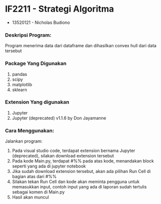 # IF2211 - Strategi Algoritma

- 13520121 - Nicholas Budiono

### Deskripsi Program:

Program menerima data dari dataframe dan dihasilkan convex hull dari data tersebut

### Package Yang Digunakan

1. pandas
2. scipy
3. matplotlib
4. sklearn

### Extension Yang digunakan

1. Jupyter
2. Jupyter (deprecated) v1.1.6 by Don Jayamanne

### Cara Menggunakan:

Jalankan program:

1. Pada visual studio code, terdapat extension bernama Jupyter (deprecated), silakan download extension tersebut
2. Pada kode Main.py, terdapat #%% pada atas kode, menandakan block seperti yang ada di jupyter notebook
3. Jika sudah download extension tersebut, akan ada pilihan Run Cell di bagian atas dari #%%
4. Silakan tekan Run Cell dan kode akan meminta pengguna untuk memasukkan input, contoh input yang ada di laporan sudah tertulis sebagai komen di Main.py
5. Hasil akan muncul
